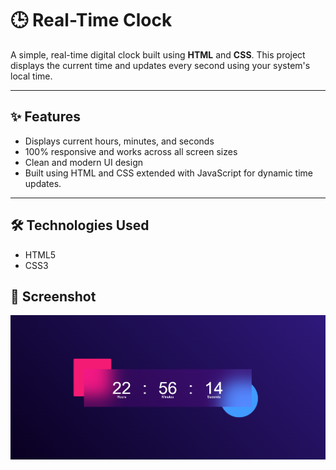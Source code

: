 # 🕒 Real-Time Clock

A simple, real-time digital clock built using **HTML** and **CSS**. This project displays the current time and updates every second using your system's local time.

---

## ✨ Features

- Displays current hours, minutes, and seconds
- 100% responsive and works across all screen sizes
- Clean and modern UI design
- Built using HTML and CSS extended with JavaScript for dynamic time updates.

---

## 🛠 Technologies Used

- HTML5
- CSS3

## 📸 Screenshot

![Real-Time Clock](./assets/clock-screenshot.png)